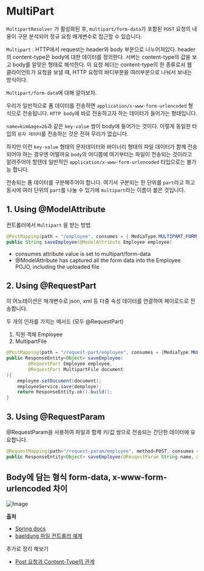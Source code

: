 # MultiPart 
`MultipartResolver` 가 활성화된 후, `multipart/form-data`가 포함된 `POST` 요청의 내용이 구문 분석되어
정규 요청 매개변수로 접근할 수 있습니다.

`Multipart` : HTTP에서 request는 header와 body 부분으로 나누어져있다. header의 content-type은 body에 대한
데이터를 정의한다. 서버는 content-type의 값을 보고 body를 알맞은 형태로 해석한다. 이 요청 헤더는 content-type의 한
종류로서 웹 클라이언트가 요청을 보낼 때, HTTP 요청의 바디부분을 여러부분으로 나눠서 보내는 방식이다.

`Multipart/form-data`에 대해 알아보자.

우리가 일반적으로 폼 데이터를 전송하면 `application/x-www-form-urlencoded` 형식으로 전송됩니다. `HTTP body`에
바로 전송하고자 하는 데이터가 들어가는 형태입니다.

`name=kim&age=26`과 같은 `key-value` 쌍이 body에 들어가는 것이다. 이렇게 동일한 타입의 `문자 데이터`를 
전송하는 것은 전혀 무리가 없습니다.

하지만 이런 `key-value` 형태의 문자데이터와 바이너리 형태의 파일 데이터가 함께 전송되어야 하는 경우엔 어떨까요
`body`의 어디쯤에 여기부터는 파일이 전송되는 것이라고 알려주어야 할텐데 일반적인 `application/x-www-form-urlencoded` 타입으로는 불가능
합니다.

전송되는 폼 데이터를 구분해주어야 합니다. 여기서 구분되는 한 단위를 `part`라고 하고 동시에 여러 단위의
`part`를 나눌 수 있기에 `multipart`라는 이름이 붙은 것입니다.

## 1. Using @ModelAttribute
컨트롤러에서 `Multipart` 을 받는 방법
```java
@PostMapping(path = "/employee", consumes = { MediaType.MULTIPART_FORM_DATA_VALUE})
public String saveEmployee(@ModelAttribute Employee employee) 
```
- consumes attribute value is set to multipart/form-data
- @ModelAttribute has captured all the form data into the Employee POJO, including the uploaded file


## 2. Using @RequestPart
이 어노테이션은 매개변수로 json, xml 등 다중 속성 데이터를 연결하여 페이로드로 전송합니다.

두 개의 인자를 가지는 메서드 (모두 @RequestPart)
1. 직원 객체 Employee
2. MultipartFile 

```java
@PostMapping(path = "/request-part/employee", consumes = {MediaType.MULTIPART_FORM_DATA_VALUE})
public ResponseEntity<Object> saveEmployee(
        @RequestPart Employee employee,
        @RequestPart MultipartFile document        
){
    employee.setDocument(document);
    employeeService.save(demploye);
    return ResponseEntity.ok().build();
}
```

## 3. Using @RequestParam
@RequestParam을 사용하여 파일과 함께 키/값 쌍으로 전송되는 간단한 데이터에 유요합니다.
```java
@RequestMapping(path="/request-param/employee", method=POST, consumes = {MediaType.MULTIPART_FORM_DATA_VALUE})
public ResponseEntity<Object> saveEmployee(@ReuqestParam String name, @RequestPart MultipartFile document)
```

## Body에 담는 형식 form-data, x-www-form-urlencoded 차이

![Image](https://github.com/user-attachments/assets/fd6fb1d5-b472-4e77-9020-404a680f402b)




**출처**

- [Spring docs](https://docs.spring.io/spring-framework/reference/web/webmvc/mvc-controller/ann-methods/multipart-forms.html)
- [baeldung 파일 컨트롤러 예제](https://www.baeldung.com/sprint-boot-multipart-requests)

추가로 정리 해보기
- [Post 요청과 Content-Type의 관계](https://blog.naver.com/writer0713/221853596497)